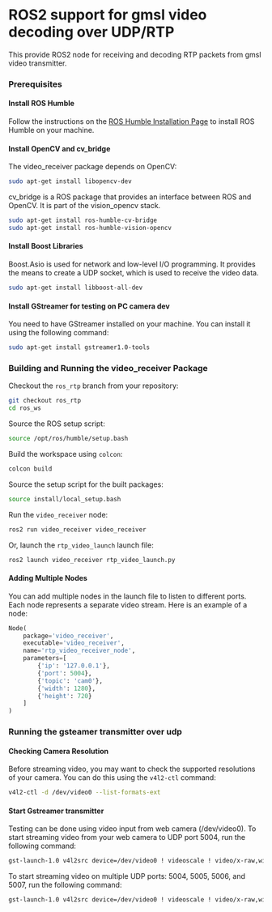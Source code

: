 # ROS2 support for gmsl video decoding over UDP/RTP

This provide ROS2 node for receiving and decoding RTP packets from gmsl video transmitter.

### Prerequisites
#### Install ROS Humble
Follow the instructions on the [ROS Humble Installation Page](https://docs.ros.org/en/humble/Installation/Ubuntu-Install-Debians.html) to install ROS Humble on your machine.

#### Install OpenCV and cv_bridge

The video_receiver package depends on OpenCV:
```bash
sudo apt-get install libopencv-dev
```

cv_bridge is a ROS package that provides an interface between ROS and OpenCV. It is part of the vision_opencv stack.

```bash
sudo apt-get install ros-humble-cv-bridge
sudo apt-get install ros-humble-vision-opencv
```
#### Install Boost Libraries

Boost.Asio is used for network and low-level I/O programming. It provides the means to create a UDP socket, which is used to receive the video data.

```bash
sudo apt-get install libboost-all-dev
```

#### Install GStreamer for testing on PC camera dev

You need to have GStreamer installed on your machine. You can install it using the following command:

```bash
sudo apt-get install gstreamer1.0-tools
```

### Building and Running the video_receiver Package

Checkout the `ros_rtp` branch from your repository:

```bash
git checkout ros_rtp
cd ros_ws
```
Source the ROS setup script:

```bash
source /opt/ros/humble/setup.bash
```
Build the workspace using `colcon`:

```bash
colcon build
```

Source the setup script for the built packages:

```bash
source install/local_setup.bash
```

Run the `video_receiver` node:

```bash
ros2 run video_receiver video_receiver
```

Or, launch the `rtp_video_launch` launch file:

```bash
ros2 launch video_receiver rtp_video_launch.py
```
#### Adding Multiple Nodes

You can add multiple nodes in the launch file to listen to different ports. Each node represents a separate video stream. Here is an example of a node:

```python
Node(
    package='video_receiver',
    executable='video_receiver',
    name='rtp_video_receiver_node',
    parameters=[
        {'ip': '127.0.0.1'},
        {'port': 5004},
        {'topic': 'cam0'},
        {'width': 1280},
        {'height': 720}
    ]
)
```

### Running the gsteamer transmitter over udp

#### Checking Camera Resolution

Before streaming video, you may want to check the supported resolutions of your camera. You can do this using the `v4l2-ctl` command:

```bash
v4l2-ctl -d /dev/video0 --list-formats-ext
```
#### Start Gstreamer transmitter
Testing can be done using video input from web camera (/dev/video0). To start streaming video from your web camera to UDP port 5004, run the following command:

```bash
gst-launch-1.0 v4l2src device=/dev/video0 ! videoscale ! video/x-raw,width=1280,height=720 ! videoconvert ! rtpvrawpay mtu=16334 ! udpsink host=127.0.0.1 port=5004
```

To start streaming video on multiple UDP ports: 5004, 5005, 5006, and 5007, run the following command:

```bash
gst-launch-1.0 v4l2src device=/dev/video0 ! videoscale ! video/x-raw,width=1280,height=720 ! videoconvert ! rtpvrawpay mtu=16334 ! tee name=t t. ! queue ! udpsink host=127.0.0.1 port=5004 t. ! queue ! udpsink host=127.0.0.1 port=5005 t. ! queue ! udpsink host=127.0.0.1 port=5006 t. ! queue ! udpsink host=127.0.0.1 port=5007
